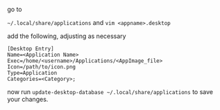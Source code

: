 
go to 

`~/.local/share/applications`
and
`vim <appname>.desktop`

add the following, adjusting as necessary

```
[Desktop Entry]
Name=<Application Name>
Exec=/home/<username>/Applications/<AppImage_file>
Icon=/path/to/icon.png
Type=Application
Categories=<Category>;
```

now run 
`update-desktop-database ~/.local/share/applications`
to save your changes.